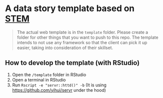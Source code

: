 # A data story template based on [STEM](https://www2.ed.gov/datastory/stem/algebra/index.html)

> The actual web template is in the `template` folder. Please create a folder for other things that you want to push to this repo.
The template intends to not use any framework so that the client can pick it up easier, taking into consideration of their skillset.

## How to develop the template (with RStudio)
1. Open the `/template` folder in RStudio
2. Open a terminal in RStudio
3. Run `Rscript -e "servr::httd()" -b` (It is using https://github.com/yihui/servr under the hood)
